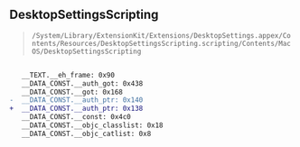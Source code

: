 ## DesktopSettingsScripting

> `/System/Library/ExtensionKit/Extensions/DesktopSettings.appex/Contents/Resources/DesktopSettingsScripting.scripting/Contents/MacOS/DesktopSettingsScripting`

```diff

   __TEXT.__eh_frame: 0x90
   __DATA_CONST.__auth_got: 0x438
   __DATA_CONST.__got: 0x168
-  __DATA_CONST.__auth_ptr: 0x140
+  __DATA_CONST.__auth_ptr: 0x138
   __DATA_CONST.__const: 0x4c0
   __DATA_CONST.__objc_classlist: 0x18
   __DATA_CONST.__objc_catlist: 0x8

```
